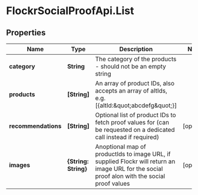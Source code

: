 # FlockrSocialProofApi.List

## Properties
Name | Type | Description | Notes
------------ | ------------- | ------------- | -------------
**category** | **String** | The category of the products - should not be an empty string | 
**products** | **[String]** | An array of product IDs, also accepts an array of altIds, e.g. [{altId:\&quot;abcdefg\&quot;}] | 
**recommendations** | **[String]** | Optional list of product IDs to fetch proof values for (can be requested on a dedicated call instead if required) | [optional] 
**images** | **{String: String}** | Anoptional map of productIds to image URL, if supplied Flockr will return an image URL for the social proof alon with the social proof values | [optional] 
